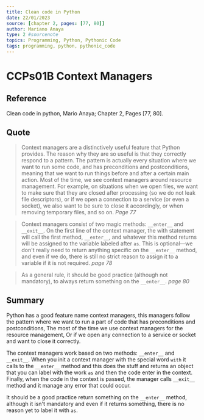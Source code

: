 ```yaml
---
title: Clean code in Python
date: 22/01/2023
source: [chapter 2, pages: [77, 80]]
author: Mariano Anaya
type: 2 #sourcenote
topics: Programming, Python, Pythonic Code
tags: programming, python, pythonic_code
---
```

# CCPs01B Context Managers

## **Reference** 
Clean code in python, Mario Anaya; Chapter 2, Pages \[77, 80\].

## **Quote** 
> Context managers are a distinctively useful feature that Python provides. The reason why they are so useful is that they correctly respond to a pattern. The pattern is actually every situation where we want to run some code, and has preconditions and postconditions, meaning that we want to run things before and after a certain main action.  Most of the time, we see context managers around resource management. For example, on situations when we open files, we want to make sure that they are closed after processing (so we do not leak file descriptors), or if we open a connection to a service (or even a socket), we also want to be sure to close it accordingly, or when removing temporary files, and so on. *Page 77*

> Context managers consist of two magic methods: `__enter__` and `__exit__`. On the first line of the context manager, the with statement will call the first method, `__enter__`, and whatever this method returns will be assigned to the variable labeled after `as`. This is optional—we don't really need to return anything specific on the `__enter__` method, and even if we do, there is still no strict reason to assign it to a variable if it is not required. *page 78*

> As a general rule, it should be good practice (although not mandatory), to always return something on the `__enter__`. *page 80*

## **Summary**
Python has a good feature name context managers, this managers follow the pattern where we want to run a part of code that has preconditions and postconditions, The most of the time we use context managers for the resource management, Or if we open any connection to a service or socket and want to close it correctly.

The context managers work based on two methods: `__enter__` and `__exit__`. When you init a context manager with the special word `with` it calls to the `__enter__` method and this does the stuff and returns an object that you can label with the work `as` and then the code enter in the context. Finally, when the code in the context is passed, the manager calls `__exit__` method and it manage any error that could occur.

It should be a good practice return something on the `__enter__` method, although it isn't mandatory and even if it returns something, there is no reason yet to label it with `as`.